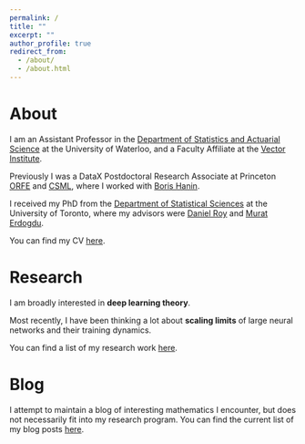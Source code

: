 ```yaml
---
permalink: /
title: ""
excerpt: ""
author_profile: true
redirect_from:
  - /about/
  - /about.html
---
```


# About

I am an Assistant Professor in the [Department of Statistics and Actuarial Science](https://uwaterloo.ca/statistics-and-actuarial-science/) at the University of Waterloo, and a Faculty Affiliate at the [Vector Institute](https://vectorinstitute.ai/). 
<!--  -->
Previously I was a DataX Postdoctoral Research Associate at Princeton [ORFE](https://orfe.princeton.edu/) and [CSML](https://csml.princeton.edu/), where I worked with [Boris Hanin](https://boris-hanin.github.io/). 
<!--  -->
I received my PhD from the [Department of Statistical Sciences](http://www.utstat.utoronto.ca/) at the University of Toronto,
where my advisors were [Daniel Roy](http://danroy.org/)
and [Murat Erdogdu](http://www.cs.toronto.edu/~erdogdu/).
<!--  -->
<!-- Prior to my PhD, I received my MSc in Statistics from the same department, and my BASc in [Engineering Science](http://engsci.utoronto.ca/) from University of Toronto.  -->

<!-- Previously I was a Masters student in the same department, during which I worked with [Prof. Jeffrey Rosenthal](http://probability.ca/jeff/). For my undergraduate degree I studied [Engineering Science](http://engsci.utoronto.ca/) at University of Toronto, majoring in Electrical and Computer Engineering. My undergraduate thesis was supervised by [Prof. Christina Christara](http://www.cs.toronto.edu/~ccc/).  -->

You can find my CV [here](files/CV_Mufan_Li.pdf).

# Research

I am broadly interested in **deep learning theory**. 
<!--  -->
Most recently, I have been thinking a lot about **scaling limits** of large neural networks and their training dynamics.

You can find a list of my research work
[here](https://mufan-li.github.io/research/). 
<!-- See also my [Google Scholar](https://scholar.google.com/citations?user=9dSlc_cAAAAJ&hl=en) and [Semantic Scholar](https://www.semanticscholar.org/author/Mufan-Bill-Li/49140558) pages.  -->

# Blog

I attempt to maintain a blog of interesting mathematics I encounter, 
but does not necessarily fit into my research program.
You can find the current list of my blog posts
[here](https://mufan-li.github.io/blog-posts/).

<!-- Masters Research Project - Collaborative Filtering For Student Grade Analysis (2016) \[[Document](files/Mufan_Li_MSc_Report.pdf)\] \[[Code](https://github.com/mufan-li/sg)\]

Undergraduate Thesis - Efficient and Accurate Numerical PDE Methods For Pricing Financial Derivatives (2015) \[[Document](files/Mufan_Li_Undergrad_Thesis.pdf)\] \[[Presentation](files/Mufan_Li_Thesis_Presentation.pdf)\] \[[Code](https://github.com/mufan-li/PDE03)\] -->

<!-- ### Teaching

Teaching assistant positions held:  
STA220 - The Practice of Statistics I - Summer 2016  
STA248 - Statistics for Computer Scientists - Winter 2016  
STA261 - Probability and Statistics II - Winter 2016  
STA304 - Surveys, Sampling, and Observational Data - Winter 2016  
STA247 - Probability with Computer Applications - Fall 2015   -->

<!-- ### Contact me

Email: mufan dot li at mail dot utoronto dot ca -->
<!-- [email@domain.com](mailto:email@domain.com) -->
